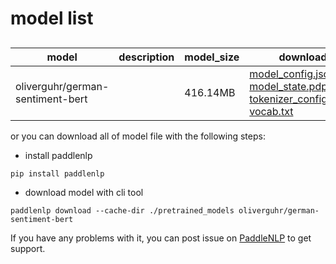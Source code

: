 #  model list

##  

| model  | description | model_size  | download         |
| --- | --- | --- | --- |
|oliverguhr/german-sentiment-bert|  | 416.14MB | [model_config.json](https://bj.bcebos.com/paddlenlp/models/community/oliverguhr/german-sentiment-bert/model_config.json)<br>[model_state.pdparams](https://bj.bcebos.com/paddlenlp/models/community/oliverguhr/german-sentiment-bert/model_state.pdparams)<br>[tokenizer_config.json](https://bj.bcebos.com/paddlenlp/models/community/oliverguhr/german-sentiment-bert/tokenizer_config.json)<br>[vocab.txt](https://bj.bcebos.com/paddlenlp/models/community/oliverguhr/german-sentiment-bert/vocab.txt) |

or you can download all of model file with the following steps:

* install paddlenlp

```shell
pip install paddlenlp
```

* download model with cli tool

```shell
paddlenlp download --cache-dir ./pretrained_models oliverguhr/german-sentiment-bert
```

If you have any problems with it, you can post issue on [PaddleNLP](https://github.com/PaddlePaddle/PaddleNLP) to get support.
